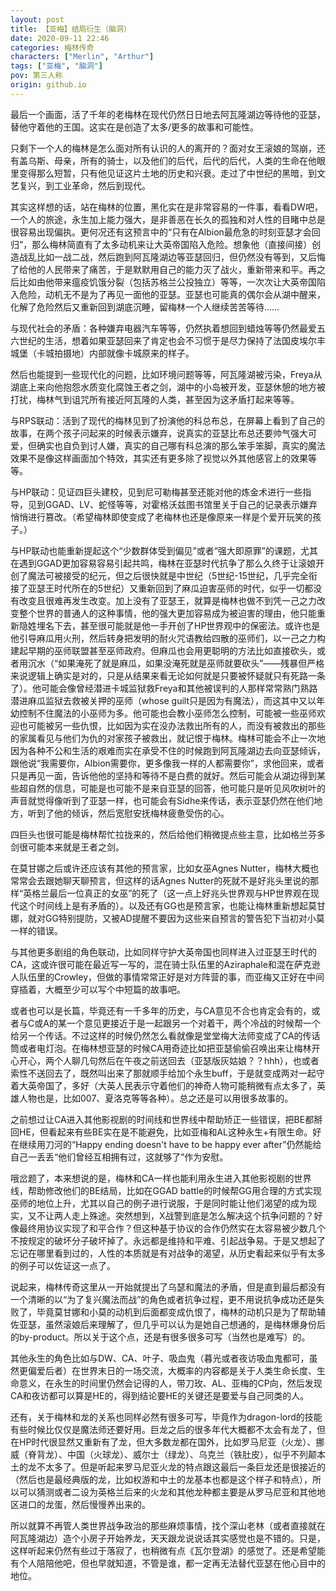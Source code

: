 ```yaml
---
layout: post
title: 【亚梅】结局衍生（脑洞）
date: 2020-09-11 22:46
categories: 梅林传奇
characters: ["Merlin", "Arthur"]
tags: ["亚梅", "脑洞"]
pov: 第三人称
origin: github.io
---
```


最后一个画面，活了千年的老梅林在现代仍然日日地去阿瓦隆湖边等待他的亚瑟，替他守着他的王国。这实在是创造了太多/更多的故事和可能性。

只剩下一个人的梅林是怎么面对所有认识的人的离开的？面对女王滚娘的驾崩，还有盖乌斯、母亲，所有的骑士，以及他们的后代，后代的后代，人类的生命在他眼里变得那么短暂，只有他见证这片土地的历史和兴衰。走过了中世纪的黑暗，到文艺复兴，到工业革命，然后到现代。

其实这样想的话，站在梅林的位置，黑化实在是非常容易的一件事，看看DW吧，一个人的旅途，永生加上能力强大，是非善恶在长久的孤独和对人性的目睹中总是很容易出现偏执。更何况还有这预言中的“只有在Albion最危急的时刻亚瑟才会回归”，那么梅林简直有了太多动机来让大英帝国陷入危险。想象他（直接间接）创造战乱比如一战二战，然后跑到阿瓦隆湖边等亚瑟回归，但仍然没有等到，又后悔了给他的人民带来了痛苦，于是默默用自己的能力灭了战火，重新带来和平。再之后比如由他带来瘟疫饥饿分裂（包括苏格兰公投独立）等等，一次次让大英帝国陷入危险，动机无不是为了再见一面他的亚瑟。亚瑟也可能真的偶尔会从湖中醒来，化解了危险然后又重新回到湖底沉睡，留梅林一个人继续苦苦等待……

与现代社会的矛盾：各种嫌弃电器汽车等等，仍然执着想回到蜡烛等等仍然最爱五六世纪的生活，想着如果亚瑟回来了肯定也会不习惯于是尽力保持了法国皮埃尔丰城堡（卡城拍摄地）内部就像卡城原来的样子。

然后也能提到一些现代化的问题，比如环境问题等等，阿瓦隆湖被污染，Freya从湖底上来向他抱怨水质变化腐蚀王者之剑，湖中的小岛被开发，亚瑟休憩的地方被打扰，梅林气到诅咒所有接近阿瓦隆的人类，甚至因为这矛盾打起来等等。

与RPS联动：活到了现代的梅林见到了扮演他的科总布总，在屏幕上看到了自己的故事，在两个孩子问起来的时候表示嫌弃，说真实的亚瑟比布总还要帅气强大可爱，但确实也自负到讨人嫌，真实的自己哪有科总演的那么笨手笨脚，真实的魔法效果不是像这样画面加个特效，其实还有更多除了视觉以外其他感官上的效果等等。

与HP联动：见证四巨头建校，见到尼可勒梅甚至还能对他的炼金术进行一些指导，见到GGAD、LV、蛇怪等等，对霍格沃兹图书馆里关于自己的记录表示嫌弃悄悄进行篡改。（希望梅林即使变成了老梅林也还是像原来一样是个爱开玩笑的孩子。）

与HP联动也能重新提起这个“少数群体受到偏见”或者“强大即原罪”的课题，尤其在遇到GGAD更加容易容易引起共鸣，梅林在亚瑟时代抗争了那么久终于让滚娘开创了魔法可被接受的纪元，但之后很快就是中世纪（5世纪-15世纪，几乎完全衔接了亚瑟王时代所在的5世纪）又重新回到了麻瓜迫害巫师的时代，似乎一切都没有改变且很难再发生改变。加上没有了亚瑟王，就算是梅林也做不到凭一己之力改变整个世界的普通人的这种事情，他的强大更加容易成为被迫害的理由，他只能重新隐姓埋名下去，甚至很可能就是他一手开创了HP世界观中的保密法。或许也是他引导麻瓜用火刑，然后转身把发明的耐火咒语教给四散的巫师们，以一己之力构建起早期的巫师联盟甚至巫师政府。但麻瓜也会用更聪明的方法比如直接砍头，或者用沉水（“如果淹死了就是麻瓜，如果没淹死就是巫师就要砍头”——残暴但严格来说逻辑上确实是对的，只是从结果来看无论如何就是只要被怀疑就只有死路一条了）。他可能会像曾经潜进卡城监狱救Freya和其他被误判的人那样常常熟门熟路潜进麻瓜监狱去救被关押的巫师（whose guilt只是因为有魔法），而这其中又以年幼控制不住魔法的小巫师为多。他可能也会教小巫师怎么控制，可能被一些巫师欢迎也可能被另一些仇恨，比如因为实在没办法救出所有的人，而没有被救出的那些的家属看见与他们为仇的对家孩子被救出，就记恨于梅林。梅林可能会不止一次地因为各种不公和生活的艰难而实在承受不住的时候跑到阿瓦隆湖边去向亚瑟倾诉，跟他说“我需要你，Albion需要你，更多像我一样的人都需要你”，求他回来，或者只是再见一面，告诉他他的坚持和等待不是白费的就好。然后可能会从湖边得到某些超自然的信息，可能是也可能不是来自亚瑟的回答，他可能只是听见风吹树叶的声音就觉得像听到了亚瑟一样，也可能会有Sidhe来传话，表示亚瑟仍然在他们地方，听到了他的倾诉，然后宽慰安抚梅林疲惫受伤的心。

四巨头也很可能是梅林帮忙拉拢来的，然后给他们稍微提点些主意，比如格兰芬多剑很可能本来就是王者之剑。

在莫甘娜之后或许还应该有其他的预言家，比如女巫Agnes Nutter，梅林大概也常常会去跟她聊天聊预言，但这样的话Agnes Nutter的死就不是好兆头里说的那样“英格兰最后一位真正的女巫”的死了（这一点上好兆头世界观与HP世界观在现代这个时间线上是有矛盾的）。以及还有GG也是预言家，也能让梅林重新想起莫甘娜，就对GG特别提防，又被AD提醒不要因为这些来自预言的警告犯下当初对小莫一样的错误。

与其他更多剧组的角色联动，比如同样守护大英帝国也同样进入过亚瑟王时代的CA，这或许很可能在最近写一写的，混在骑士队伍里的Aziraphale和混在萨克逊人队伍里的Crowley，但做的事情常常正好是对方阵营的事，而亚梅又正好在中间穿插着，大概至少可以写个中短篇的故事吧。

或者也可以是长篇，毕竟还有一千多年的历史，与CA意见不合也肯定会有的，或者与C或A的某一个意见更接近于是一起跟另一个对着干，两个冷战的时候帮一个给另一个传话。不过这样的时候仍然怎么看就像是堂堂梅大法师变成了CA的传话筒或者电灯泡。在梅林想亚瑟的时候CA用奇迹比如把亚瑟偷偷召唤出来让梅林开心开心，两个人聊几句然后在午夜之前送回去（亚瑟版灰姑娘？？hhh），也或者索性不送回去了，既然叫出来了那就顺手给加个永生buff，于是就变成两对一起守着大英帝国了，多好（大英人民表示守着他们的神奇人物可能稍微有点太多了，英雄人物也是，比如007、夏洛克等等各种）。总之还是可以用很多故事的。

之前想过让CA进入其他影视剧的时间线和世界线中帮助矫正一些错误，把BE都掰回HE，但看起来有些BE实在是不能避免，比如亚梅和AL这种永生+有限生命。好在继续用刀河的“Happy ending doesn't have to be happy ever after”仍然能给自己一丢丢“他们曾经互相拥有过，这就够了”作为安慰。

哦岔题了，本来想说的是，梅林和CA一样也能利用永生进入其他影视剧的世界线，帮助修改他们的BE结局，比如在GGAD battle的时候帮GG用合理的方式实现巫师的地位上升，尤其以自己的例子进行说服，于是同时能让他们渴望的成为现实，又不让两人走上殊途。突然想到，X战警到底是怎么解决这个抗争问题的？好像最终用协议实现了和平合作？但这种基于协议的合作仍然实在太容易被少数几个不按规定的破坏分子破坏掉了。永远都是维持和平难、引起战争易。于是又想起了忘记在哪里看到过的，人性的本质就是有对战争的渴望，从历史看起来似乎有太多的例子可以佐证这一点了。

说起来，梅林传奇这里从一开始就提出了乌瑟和魔法的矛盾，但是直到最后都没有一个清晰的以“为了复兴魔法而战”的角色或者抗争过程，更不用说抗争成功还是失败了，毕竟莫甘娜和小莫的动机到后面都变成仇恨了，梅林的动机只是为了帮助辅佐亚瑟，虽然滚娘后来理解了，但几乎可以认为是她自己想通的，是梅林爆身份后的by-product。所以关于这个点，还是有很多很多可写（当然也是难写）的。

其他永生的角色比如与DW、CA、叶子、吸血鬼（暮光或者夜访吸血鬼都可，虽然更偏爱后者）在世界末日的一场交流，大概率的内容都是关于人类生命长度、生命意义，在永生的时间里仍然会记得的人，带刀玫、AL、亚梅的CP向，然后发现CA和夜访都可以算是HE的，得到结论要HE的关键还是要爱与自己同类的人。

还有，关于梅林和龙的关系也同样必然有很多可写，毕竟作为dragon-lord的技能有些时候比仅仅是魔法师还要好用。巨龙之后的很多年代大概都不太会有龙了，但在HP时代很显然又重新有了龙，但大多数龙都在国外，比如罗马尼亚（火龙）、挪威（脊背龙）、中国（火球龙）、威尔士（绿龙）、乌克兰（铁肚皮），似乎不列颠本土的龙不太多了。但是听起来罗马尼亚火龙的特点跟这最后一条巨龙还是很接近的（然后也是最经典版的龙，比如权游和中土的龙基本也都是这个样子和特点），所以可以猜测或者二设为英格兰后来的火龙和其他龙种都主要是从罗马尼亚和其他地区进口的龙蛋，然后慢慢养出来的。

所以就算不再管人类世界战争政治的那些麻烦事情，找个深山老林（或者直接就在阿瓦隆湖边）造个小房子开始养龙，天天跟龙说说话其实感觉也是不错的。只是，这样听起来仍然有些过于落寂了，也稍微有点《瓦尔登湖》的感觉了。还是希望能有个人陪陪他吧，但也早就知道，不管是谁，都一定再无法替代亚瑟在他心目中的地位。